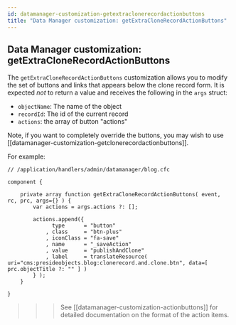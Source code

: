 ```yaml
---
id: datamanager-customization-getextraclonerecordactionbuttons
title: "Data Manager customization: getExtraCloneRecordActionButtons"
---
```


## Data Manager customization: getExtraCloneRecordActionButtons

The `getExtraCloneRecordActionButtons` customization allows you to modify the set of buttons and links that appears below the clone record form. It is expected _not_ to return a value and receives the following in the `args` struct:

* `objectName`: The name of the object
* `recordId`: The id of the current record
* `actions`: the array of button "actions"

Note, if you want to completely override the buttons, you may wish to use [[datamanager-customization-getclonerecordactionbuttons]].

For example:

```luceescript
// /application/handlers/admin/datamanager/blog.cfc

component {

	private array function getExtraCloneRecordActionButtons( event, rc, prc, args={} ) {
		var actions = args.actions ?: [];

		actions.append({
			  type      = "button"
			, class     = "btn-plus"
			, iconClass = "fa-save"
			, name      = "_saveAction"
			, value     = "publishAndClone"
			, label     = translateResource( uri="cms:presideobjects.blog:clonerecord.and.clone.btn", data=[ prc.objectTitle ?: "" ] )
		} );
	}

}
```

>>> See [[datamanager-customization-actionbuttons]] for detailed documentation on the format of the action items.

